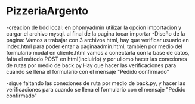 # PizzeriaArgento

-creacion de bdd local:
en phpmyadmin utilizar la opcion importacion y cargar el archivo mysql. al final de la pagina tocar importar
-Diseño de la pagina:
Vamos a trabajar con 3 archivos html, hay que verificar usuario en index.html para poder entar a paginaadmin.html, tambien por medio del formulario modal en cliente.html vamos a conectarla con la base de datos, falta el método POST en html(incluirlo) y por uliomo hacer las conexiones de rutas por medio de back.py
Hay que hacer las verificaciones para cuando se llena el formulario con el mensaje "Pedido confirmado"

-sigue faltando las conexiones de ruta por medio de back.py, y hacer las verificaciones para cuando se llena el formulario con el mensaje "Pedido confirmado"
